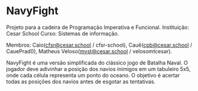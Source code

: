 # NavyFight
Projeto para a cadeira de Programação Imperativa e Funcional.
Instituição: Cesar School
Curso: Sistemas de informação.

Membros: Caio(cfsr@cesar.school / cfsr-school), Cauê(cpb@cesar.school / CauePrad0), Matheus Veloso(mvst@cesar.school / velosomtcesar).

NavyFight é uma versão simplificada do clássico jogo de Batalha Naval. 
O jogador deve adivinhar a posição dos navios inimigos em um tabuleiro 5x5, onde cada célula representa um ponto do oceano. 
O objetivo é acertar todas as posições dos navios antes de esgotar as tentativas.



